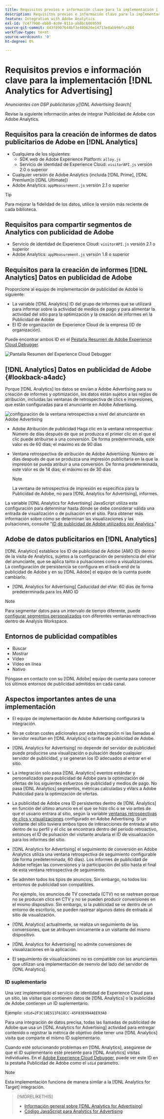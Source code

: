 ```yaml
---
title: Requisitos previos e información clave para la implementación [!DNL Analytics for Advertising]
description: Requisitos previos e información clave para la implementación [!DNL Analytics for Advertising]
feature: Integration with Adobe Analytics
exl-id: 7c477900-ebb0-4c0e-811a-ab8bc6069599
source-git-commit: 443f8907644bf3e480626e14713e8abb9bfca284
workflow-type: tm+mt
source-wordcount: '0'
ht-degree: 0%

---
```


# Requisitos previos e información clave para la implementación [!DNL Analytics for Advertising]

*Anunciantes con DSP publicitarias y[!DNL Advertising Search]*

Revise la siguiente información antes de integrar Publicidad de Adobe con Adobe Analytics.

## Requisitos para la creación de informes de datos publicitarios de Adobe en [!DNL Analytics]

* Cualquiera de los siguientes:
   * SDK web de Adobe Experience Platform: `alloy.js`
   * Servicio de identidad de Experience Cloud: `visitorAPI.js` versión 2.0 o superior
* Cualquier versión de Adobe Analytics (incluida [!DNL Prime], [!DNL Premium]o [!DNL Ultimate])
* Adobe Analytics: `appMeasurement.js` versión 2.1 o superior

>[!TIP]
>
>Para mejorar la fidelidad de los datos, utilice la versión más reciente de cada biblioteca.

## Requisitos para compartir segmentos de Analytics con publicidad de Adobe

* Servicio de identidad de Experience Cloud: `visitorAPI.js` versión 2.1 o superior
* Adobe Analytics: `appMeasurement.js` versión 1.8 o superior

## Requisitos para la creación de informes [!DNL Analytics] Datos en publicidad de Adobe

Proporcione al equipo de implementación de publicidad de Adobe lo siguiente:

* La variable [!DNL Analytics] ID del grupo de informes que se utilizará para informar sobre la actividad de medios de pago y para alimentar la actividad del sitio para la optimización y la creación de informes en la Publicidad de Adobe
* El ID de organización de Experience Cloud de la empresa (ID de organización).

Puede encontrar ambos ID en el [Pestaña Resumen de Adobe Experience Cloud Debugger](https://experienceleague.adobe.com/docs/debugger/using-v2/summary.html).

![Pantalla Resumen del Experience Cloud Debugger](/help/integrations/assets/a4adc-debugger-summary.png)

## [!DNL Analytics] Datos en publicidad de Adobe {#lookback-a4adc}

Porque [!DNL Analytics] los datos se envían a Adobe Advertising para su creación de informes y optimización, los datos están sujetos a las reglas de atribución, incluidas las ventanas de retrospectiva de clics e impresiones, que están configuradas para el anunciante en Adobe Advertising.

![configuración de la ventana retrospectiva a nivel del anunciante en Adobe Advertising](/help/integrations/assets/a4adc-lookbacks.png)

* Adobe Atribución de publicidad Haga clic en la ventana retrospectiva: Número de días después de que se produzca el primer clic en el que el clic puede atribuirse a una conversión. De forma predeterminada, este valor es de 60 días; el máximo es de 90 días
* Ventana retrospectiva de atribución de Adobe Advertising: Número de días después de que se produzca una impresión publicitaria en la que la impresión se pueda atribuir a una conversión. De forma predeterminada, este valor es de 14 días; el máximo es de 30 días

   >[!NOTE]
   >
   > La ventana de retrospectiva de impresión es específica para la Publicidad de Adobe, no para [!DNL Analytics for Advertising], informes.

La variable [!DNL Analytics for Advertising] JavaScript utiliza esta configuración para determinar hasta dónde se debe considerar válida una entrada de visualización o de pulsación en el sitio. Para obtener más información sobre cómo se determinan las visualizaciones y las pulsaciones, consulte &quot;[ID de publicidad de Adobe utilizados por Analytics](ids.md).&quot;

## Adobe de datos publicitarios en [!DNL Analytics]

[!DNL Analytics] establece los ID de publicidad de Adobe (AMO ID) dentro de la visita de Analytics, sujetos a la configuración de persistencia del eVar del anunciante, que se aplica tanto a pulsaciones como a visualizaciones. La configuración de persistencia se configura en el back-end de la publicidad de Adobe y en su [!DNL Adobe] el equipo de la cuenta puede cambiarlo.

* [!DNL Analytics for Advertising] Caducidad del eVar: 60 días de forma predeterminada para los AMO ID

>[!NOTE]
>
>Para segmentar datos para un intervalo de tiempo diferente, puede [configurar segmentos personalizados](https://experienceleague.adobe.com/docs/analytics/components/segmentation/segmentation-workflow/seg-build.html) con diferentes ventanas retroactivas dentro de Analysis Workspace.

## Entornos de publicidad compatibles

* Buscar
* Mostrar
* Vídeo
* Vídeo en línea
* Nativo

Póngase en contacto con su [!DNL Adobe] equipo de cuenta para conocer los últimos entornos de publicidad admitidos en cada canal.

## Aspectos importantes antes de una implementación

* El equipo de implementación de Adobe Advertising configurará la integración.

* No se cobran costes adicionales por esta integración ni las llamadas al servidor resultan en [!DNL Analytics] o tarifas de publicidad de Adobe.

* [!DNL Analytics for Advertising] no depende del servidor de publicidad: puede producirse una visualización o pulsación desde cualquier servidor de publicidad, y se generan los ID adecuados al entrar en el sitio.

* La integración solo pasa [!DNL Analytics] eventos estándar y personalizados para publicidad de Adobe para la optimización de ofertas de los siguientes esfuerzos de publicidad y medios de pago. No pasa [!DNL Analytics] segmentos, métricas calculadas y eVars a Adobe Publicidad para la optimización de ofertas.

* La publicidad de Adobe crea ID persistentes dentro de [!DNL Analytics] en función del último anuncio en el que se hizo clic o se vio antes de que el usuario entrara al sitio, según la variable [ventanas retrospectivas de clics y visualizaciones](#lookback-a4adc) configurado en Adobe Advertising. Si un visitante del sitio tuviera ambos tipos de interacciones de entrada al sitio dentro de su perfil y el clic se encontrara dentro del período retroactivo, entonces el ID de pulsación del visitante anularía el ID de visualización para los informes del sitio.

* [!DNL Analytics for Advertising] el seguimiento de conversión en Adobe Analytics utiliza una ventana retrospectiva de seguimiento configurable (de forma predeterminada, 60 días). Los informes de publicidad de Adobe reflejan las conversiones y la participación del sitio hasta el final de esta ventana retrospectiva de seguimiento.

* Se admiten todos los tipos de anuncios. Sin embargo, no todos los entornos de publicidad son compatibles.

   Por ejemplo, los anuncios de TV conectada (CTV) no se rastrean porque no se producen clics en CTV y no se pueden producir conversiones en el mismo dispositivo. Sin embargo, si la publicidad se ve dentro de un entorno de escritorio, se pueden rastrear algunos datos de entrada al sitio de visualización.

* [!DNL Analytics] actualmente, se realiza un seguimiento de las conversiones, que se atribuyen únicamente a un visitante del mismo dispositivo.

* [!DNL Analytics for Advertising] no admite conversiones de visualizaciones en la aplicación.

* El seguimiento de visualizaciones no es compatible con los anunciantes que utilizan una implementación de reenvío del lado del servidor de [!DNL Analytics].

### ID suplementario

Una vez implementado el servicio de identidad de Experience Cloud para un sitio, las visitas que contienen datos de [!DNL Analytics] o la publicidad de Adobe contienen un ID suplementario.

Ejemplo: `sdid=2F3C18E511F618CC-45F83E994AEE93A0`

Para una integración de datos precisa, todas las llamadas de publicidad de Adobe que usa un [!DNL Analytics for Advertising] actividad para entregar contenido o registrar la métrica de objetivo debe tener una [!DNL Analytics] visita que comparte el mismo ID suplementario.

Cuando esté solucionando problemas en [!DNL Analytics], asegúrese de que el ID suplementario esté presente para [!DNL Analytics] visitas individuales. En el [Adobe Experience Cloud Debugger](https://experienceleague.adobe.com/docs/debugger/using-v2/summary.html), puede ver este ID en la pestaña Publicidad de Adobe como el `sdid` parámetro.

>[!NOTE]
>
> Esta implementación funciona de manera similar a la [!DNL Analytics for Target] integración.

>[!MORELIKETHIS]
>
>* [Información general sobre [!DNL Analytics for Advertising]](overview.md)
>* [Código JavaScript para Analytics for Advertising](/help/integrations/analytics/javascript.md)

